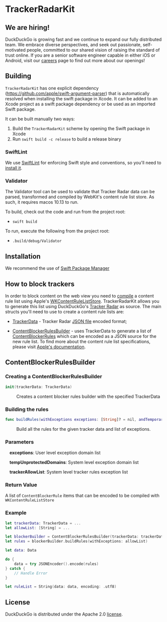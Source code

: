 # TrackerRadarKit

## We are hiring!

DuckDuckGo is growing fast and we continue to expand our fully distributed team. We embrace diverse perspectives, and seek out passionate, self-motivated people, committed to our shared vision of raising the standard of trust online. If you are a senior software engineer capable in either iOS or Android, visit our [careers](https://duckduckgo.com/hiring/#open) page to find out more about our openings!

## Building

`TrackerRadarKit` has one explicit dependency (https://github.com/apple/swift-argument-parser) that is automatically resolved when installing the swift package in Xcode. It can be added to an Xcode project as a swift package dependency or be used as an imported Swift package.

It can be built manually two ways:

1. Build the  `TrackerRadarKit` scheme by opening the Swift package in Xcode
2. Run `swift build -c release` to build a release binary

### SwiftLint

We use [SwiftLint](https://github.com/realm/SwiftLint) for enforcing Swift style and conventions, so you'll need to [install it](https://github.com/realm/SwiftLint#installation).

### Validator

The Validator tool can be used to validate that Tracker Radar data can be parsed, transformed and compiled by WebKit's content rule list store.   As such, it requires macos 10.13 to run.

To build, check out the code and run from the project root:
* `swift build`

To run, execute the following from the project root:
* `.build/debug/Validator`

## Installation

We recommend the use of [Swift Package Manager](https://www.swift.org/package-manager/) 

## How to block trackers

In order to block content on the web view you need to [compile](https://developer.apple.com/documentation/webkit/wkcontentruleliststore/2902761-compilecontentrulelist/) a content rule list using  Apple's [WKContentRuleListStore](https://developer.apple.com/documentation/webkit/wkcontentruleliststore). 
TrackerRadarKit allows you to generate this list using DuckDuckGo's [Tracker Radar](https://github.com/duckduckgo/tracker-radar) as source.
The main structs you'll need to use to create a content rule lists are:

* [TrackerData](https://github.com/duckduckgo/TrackerRadarKit/blob/main/Sources/TrackerRadarKit/TrackerData.swift) -  Tracker Radar [JSON file](http://staticcdn.duckduckgo.com/trackerblocking/v2.1/tds.json) encoded format;

* [ContentBlockerRulesBuilder](https://github.com/duckduckgo/TrackerRadarKit/blob/main/Sources/TrackerRadarKit/ContentBlockerRulesBuilder.swift) - uses  TrackerData to generate a list of [ContentBlockerRules](https://github.com/duckduckgo/TrackerRadarKit/blob/main/Sources/TrackerRadarKit/ContentBlockerRule.swift) which can be encoded as a JSON source for the new rule list. To find more about the content rule list specifications, please visit [Apple's documentation](https://developer.apple.com/documentation/safariservices/creating_a_content_blocker).

## ContentBlockerRulesBuilder

### Creating a ContentBlockerRulesBuilder
```swift
init(trackerData: TrackerData)
```
&emsp; &emsp; Creates a content blocker rules builder with the specified TrackerData

### Building the rules

```swift
func buildRules(withExceptions exceptions: [String]? = nil, andTemporaryUnprotectedDomains tempUnprotectedDomains: [String]? = nil, andTrackerAllowlist trackerAllowlist: [TrackerException] = []) -> [ContentBlockerRule]
```
&emsp; &emsp; Build all the rules for the given tracker data and list of exceptions.

### Parameters
&emsp;**exceptions**: User level exception domain list

&emsp;**tempUnprotectedDomains**: System level exception domain list

&emsp;**trackerAllowList**: System level tracker rules exception list

### Return Value

A list of `ContentBlockerRule` items that can be encoded to be compiled with `WKContentRuleListStore`

### Example
```swift
let trackerData: TrackerData = ...
let allowList: [String] = ...

let blockerBuilder = ContentBlockerRulesBuilder(trackerData: trackerData)
let rules = blockerBuilder.buildRules(withExceptions: allowList)

let data: Data

do {
    data = try JSONEncoder().encode(rules)
} catch {
    // Handle Error
}

let ruleList = String(data: data, encoding: .utf8)
```

## License

DuckDuckGo is distributed under the Apache 2.0 [license](https://github.com/duckduckgo/ios/blob/master/LICENSE).
